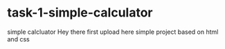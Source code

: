 # task-1-simple-calculator
simple calcluator
Hey there first upload here simple project based on html and css

